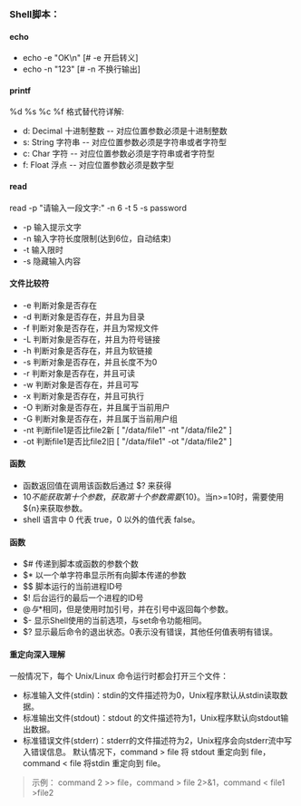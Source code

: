 ### Shell脚本：  

#### echo
* echo -e "OK\n"  [# -e 开启转义]
* echo -n "123"  [# -n 不换行输出]

#### printf
%d %s %c %f 格式替代符详解:
* d: Decimal 十进制整数 -- 对应位置参数必须是十进制整数
* s: String 字符串 -- 对应位置参数必须是字符串或者字符型
* c: Char 字符 -- 对应位置参数必须是字符串或者字符型
* f: Float 浮点 -- 对应位置参数必须是数字型

#### read
read -p "请输入一段文字:" -n 6 -t 5 -s password
* -p 输入提示文字
* -n 输入字符长度限制(达到6位，自动结束)
* -t 输入限时
* -s 隐藏输入内容

#### 文件比较符
* -e 判断对象是否存在
* -d 判断对象是否存在，并且为目录
* -f 判断对象是否存在，并且为常规文件
* -L 判断对象是否存在，并且为符号链接
* -h 判断对象是否存在，并且为软链接
* -s 判断对象是否存在，并且长度不为0
* -r 判断对象是否存在，并且可读
* -w 判断对象是否存在，并且可写
* -x 判断对象是否存在，并且可执行
* -O 判断对象是否存在，并且属于当前用户
* -G 判断对象是否存在，并且属于当前用户组
* -nt 判断file1是否比file2新  [ "/data/file1" -nt "/data/file2" ]
* -ot 判断file1是否比file2旧  [ "/data/file1" -ot "/data/file2" ]

#### 函数
* 函数返回值在调用该函数后通过 $? 来获得
* $10 不能获取第十个参数，获取第十个参数需要${10}。当n>=10时，需要使用${n}来获取参数。
* shell 语言中 0 代表 true，0 以外的值代表 false。

#### 函数
* $# 传递到脚本或函数的参数个数
* $* 以一个单字符串显示所有向脚本传递的参数
* $$ 脚本运行的当前进程ID号
* $! 后台运行的最后一个进程的ID号
* $@ 与$*相同，但是使用时加引号，并在引号中返回每个参数。
* $- 显示Shell使用的当前选项，与set命令功能相同。
* $? 显示最后命令的退出状态。0表示没有错误，其他任何值表明有错误。

#### 重定向深入理解
一般情况下，每个 Unix/Linux 命令运行时都会打开三个文件：
* 标准输入文件(stdin)：stdin的文件描述符为0，Unix程序默认从stdin读取数据。
* 标准输出文件(stdout)：stdout 的文件描述符为1，Unix程序默认向stdout输出数据。
* 标准错误文件(stderr)：stderr的文件描述符为2，Unix程序会向stderr流中写入错误信息。
默认情况下，command > file 将 stdout 重定向到 file，command < file 将stdin 重定向到 file。
> 示例： command 2 >> file，command > file 2>&1，command < file1 >file2  